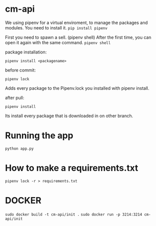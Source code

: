 # cm-api

We using pipenv for a virtual enviroment, to manage the packages and modules.
You need to install it.
`pip install pipenv`

First you need to spawn a sell. (pipenv shell)
After the first time, you can open it again with the same command.
`pipenv shell`

package installation:

`pipenv install <packagename>`

before commit:

`pipenv lock`

Adds every package to the Pipenv.lock you installed with pipenv install.

after pull:

`pipenv install`

Its install every package that is downloaded in on other branch.

# Running the app

`python app.py`

# How to make a requirements.txt

`pipenv lock -r > requirements.txt`

# DOCKER

`sudo docker build -t cm-api/init .`
`sudo docker run -p 3214:3214 cm-api/init`
